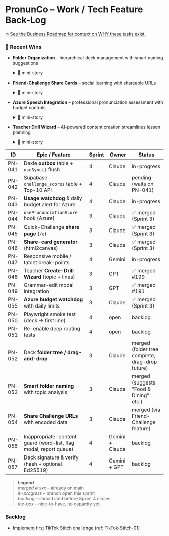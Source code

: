 # PronunCo – Work / Tech Feature Back-Log
↗ [See the Business Roadmap for context on WHY these tasks exist.](./BUSINESS-STRATEGIC.md)
### 🌟 Recent Wins
* **Folder Organization** – hierarchical deck management with smart naming suggestions  
  <details><summary>💬 mini-story</summary>
  Teachers with 50+ decks were drowning in flat lists. Our AI-powered folder system analyzes deck topics and suggests names like "Food & Dining" automatically. Sidebar tree view + move-to-folder dropdowns = organized bliss.
  </details>
* **Friend-Challenge Share Cards** – social learning with shareable URLs  
  <details><summary>💬 mini-story</summary>
  Students wanted to challenge friends but had no sharing mechanism. Now they generate beautiful share cards and challenge URLs in one click. "Beat my score in Airport Phrases!" → viral learning loops.
  </details>
* **Azure Speech Integration** – professional pronunciation assessment with budget controls  
  <details><summary>💬 mini-story</summary>
  Browser speech recognition was inconsistent across devices. Azure gives us CEFR-grade scoring with detailed metrics. $3 daily budget prevents runaway costs while enabling premium features. The breakthrough: side-by-side scoring shows students the difference between "close enough" and "perfect" pronunciation.
  </details>

* **Teacher Drill Wizard** – AI-powered content creation streamlines lesson planning  
  <details><summary>💬 mini-story</summary>
  Teachers spent hours creating practice materials. OpenAI integration generates contextual drills from simple prompts. "Airport vocabulary for intermediate Spanish" becomes 20 ready-to-use phrases in seconds. Grammar modal integration enables instant brief creation.
  </details>

| ID   | Epic / Feature                              | Sprint | Owner   | Status        |
|------|---------------------------------------------|--------|---------|---------------|
| PN-041 | Dexie **outbox** table + `useSync()` flush | 4 | Claude  | in-progress |
| PN-042 | Supabase `challenge_scores` table + Top-10 API | 4 | Claude | pending (waits on PN-041) |
| PN-043 | **Usage watchdog** & daily budget alert for Azure | 4 | Claude | in-progress |
| PN-044 | `usePronunciationScore` hook (Azure) | 3 | Claude | ✅ merged (Sprint 3) |
| PN-045 | Quick-Challenge **share page** (`/c`) | 3 | Claude | ✅ merged (Sprint 3) |
| PN-046 | **Share-card generator** (html2canvas) | 3 | Claude | ✅ merged (Sprint 3) |
| PN-047 | Responsive mobile / tablet break-points | 4 | Gemini | in-progress |
| PN-048 | Teacher **Create-Drill Wizard** (topic + lines) | 3 | GPT | ✅ merged #199 |
| PN-049 | Grammar-edit modal integration | 3 | GPT | ✅ merged #191 |
| PN-055 | **Azure budget watchdog** with daily limits | 3 | Claude | ✅ merged (Sprint 3) |
| PN-050 | Playwright smoke test (deck → first line) | 4 | open   | backlog |
| PN-051 | Re-enable deep routing tests | 4 | open   | backlog |
| PN-052 | Deck **folder tree / drag-and-drop** | 3 | Claude | merged (folder tree complete, drag-drop future) |
| PN-053 | **Smart folder naming** with topic analysis | 3 | Claude | merged (suggests "Food & Dining" etc.) |
| PN-054 | **Share Challenge URLs** with encoded data | 3 | Claude | merged (via Friend-Challenge feature) |
| PN-056 | Inappropriate-content guard (word-list, flag modal, report queue) | 4 | Gemini + Claude | backlog |
| PN-057 | Deck signature & verify (hash + optional Ed25519) | 4 | Gemini + GPT | backlog |

> **Legend**  
> *merged # xxx* – already on main  
> *in-progress* – branch open this sprint  
> *backlog* – should land before Sprint 4 closes  
> *ice-box* – nice-to-have, no capacity yet

### Backlog

* [Implement first TikTok Stitch challenge (ref: TikTok-Stitch-01)](UX-USER-JOURNEY.md#🚀-growth-experiments-rolling-backlog)
